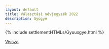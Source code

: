 ```yaml
---
layout: default
title: Választási névjegyzék 2022
description: Gyügye
---
```


{% include settlementHTMLs/Gyuuxgye.html %}

[Vissza](../)